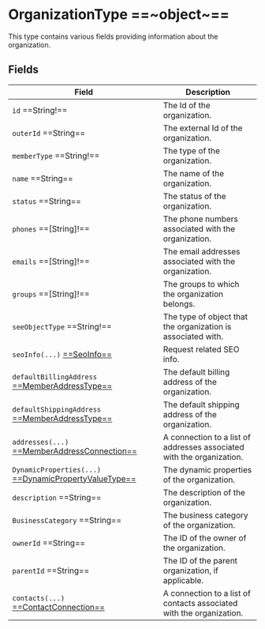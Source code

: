 # OrganizationType ==~object~==

This type contains various fields providing information about the organization.

## Fields

| Field                                                                                               	| Description                                               |
|----------------------------------------------------------------------------------------------------	|-----------------------------------------------------------|
| `id`  ==String!==                                     	                                            | The Id of the organization.                               |
| `outerId`  ==String==                                                                                 | The external Id of the organization.                      |
| `memberType`  ==String!==          	                                                                | The type of the organization.                             |
| `name`  ==String==                                 	                                                | The name of the organization.                            	|
| `status`  ==String==      	                                                                        | The status of the organization.                       	|
| `phones`  ==[String]!==  	                                                                            | The phone numbers associated with the organization.      	|
| `emails`  ==[String]!==         	                                                                    | The email addresses associated with the organization. 	|
| `groups`  ==[String]!==                                 	                                            | The groups to which the organization belongs.             |
| `seeObjectType`  ==String!==             	                                                            | The type of object that the organization is associated with. |
| `seoInfo(...)` [ ==SeoInfo== ](../../Catalog/objects/SeoInfo.md)                              	    | Request related SEO info.                               	|
| `defaultBillingAddress` [ ==MemberAddressType== ](MemberAddressType.md)                               | The default billing address of the organization.        	|
| `defaultShippingAddress` [ ==MemberAddressType== ](MemberAddressType.md)        	                    | The default shipping address of the organization.       	|
| `addresses(...)` [ ==MemberAddressConnection== ](MemberAddressConnection.md)     	                    | A connection to a list of addresses associated with the organization. 	|
| `DynamicProperties(...)` [ ==DynamicPropertyValueType== ](../../Cart/objects/dynamic-property-value-type.md) |   The dynamic properties of the organization.      |
| `description`  ==String==                                                     	                    | The description of the organization.                  	|
| `BusinessCategory`  ==String==                                                                      	| The business category of the organization.            	|
| `ownerId`  ==String==                                                                             	| The ID of the owner of the organization.               	|
| `parentId`  ==String==                                                                             	| The ID of the parent organization, if applicable.      	|
| `contacts(...)` [ ==ContactConnection== ](ContactConnection.md)                                      	| A connection to a list of contacts associated with the organization.	|

